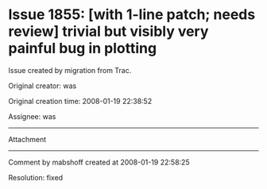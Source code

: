 # Issue 1855: [with 1-line patch; needs review] trivial but visibly very painful bug in plotting

Issue created by migration from Trac.

Original creator: was

Original creation time: 2008-01-19 22:38:52

Assignee: was




---

Attachment


---

Comment by mabshoff created at 2008-01-19 22:58:25

Resolution: fixed
